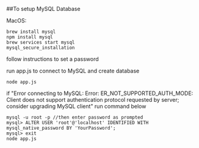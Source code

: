 ##To setup MySQL Database

MacOS:

```
brew install mysql
npm install mysql
brew services start mysql
mysql_secure_installation
```

follow instructions to set a password

run app.js to connect to MySQL and create database

```
node app.js
```

if "Error connecting to MySQL: Error: ER_NOT_SUPPORTED_AUTH_MODE: Client does not support authentication protocol requested by server; consider upgrading MySQL client" run command below

```
mysql -u root -p //then enter password as prompted
mysql> ALTER USER 'root'@'localhost' IDENTIFIED WITH mysql_native_password BY 'YourPassword';
mysql> exit
node app.js
```
